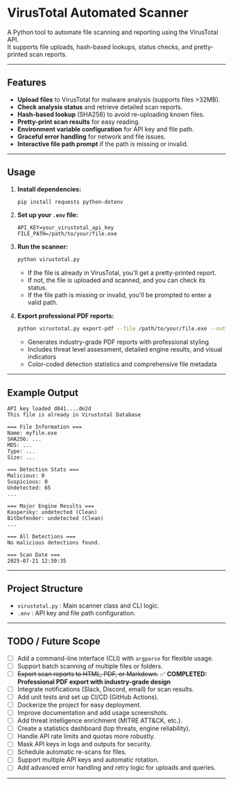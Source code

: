 # VirusTotal Automated Scanner

A Python tool to automate file scanning and reporting using the VirusTotal API.  
It supports file uploads, hash-based lookups, status checks, and pretty-printed scan reports.

---

## Features

- **Upload files** to VirusTotal for malware analysis (supports files >32MB).
- **Check analysis status** and retrieve detailed scan reports.
- **Hash-based lookup** (SHA256) to avoid re-uploading known files.
- **Pretty-print scan results** for easy reading.
- **Environment variable configuration** for API key and file path.
- **Graceful error handling** for network and file issues.
- **Interactive file path prompt** if the path is missing or invalid.

---

## Usage

1. **Install dependencies:**
   ```bash
   pip install requests python-dotenv
   ```

2. **Set up your `.env` file:**
   ```
   API_KEY=your_virustotal_api_key
   FILE_PATH=/path/to/your/file.exe
   ```

3. **Run the scanner:**
   ```bash
   python virustotal.py
   ```

   - If the file is already in VirusTotal, you'll get a pretty-printed report.
   - If not, the file is uploaded and scanned, and you can check its status.
   - If the file path is missing or invalid, you'll be prompted to enter a valid path.

4. **Export professional PDF reports:**
   ```bash
   python virustotal.py export-pdf --file /path/to/your/file.exe --output security_report.pdf
   ```

   - Generates industry-grade PDF reports with professional styling
   - Includes threat level assessment, detailed engine results, and visual indicators
   - Color-coded detection statistics and comprehensive file metadata

---

## Example Output

```
API key loaded d841....de2d
This file is already in Virustotal Database

=== File Information ===
Name: myfile.exe
SHA256: ...
MD5: ...
Type: ...
Size: ...

=== Detection Stats ===
Malicious: 0
Suspicious: 0
Undetected: 65
...

=== Major Engine Results ===
Kaspersky: undetected (Clean)
BitDefender: undetected (Clean)
...

=== All Detections ===
No malicious detections found.

=== Scan Date ===
2025-07-21 12:30:35
```

---

## Project Structure

- `virustotal.py` : Main scanner class and CLI logic.
- `.env` : API key and file path configuration.

---

## TODO / Future Scope

- [ ] Add a command-line interface (CLI) with `argparse` for flexible usage.
- [ ] Support batch scanning of multiple files or folders.
- [ ] ~~Export scan reports to HTML, PDF, or Markdown.~~ ✅ **COMPLETED: Professional PDF export with industry-grade design**
- [ ] Integrate notifications (Slack, Discord, email) for scan results.
- [ ] Add unit tests and set up CI/CD (GitHub Actions).
- [ ] Dockerize the project for easy deployment.
- [ ] Improve documentation and add usage screenshots.
- [ ] Add threat intelligence enrichment (MITRE ATT&CK, etc.).
- [ ] Create a statistics dashboard (top threats, engine reliability).
- [ ] Handle API rate limits and quotas more robustly.
- [ ] Mask API keys in logs and outputs for security.
- [ ] Schedule automatic re-scans for files.
- [ ] Support multiple API keys and automatic rotation.
- [ ] Add advanced error handling and retry logic for uploads and queries.

---
